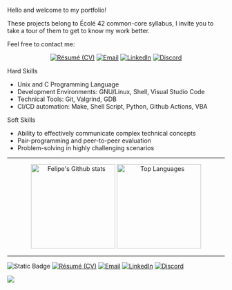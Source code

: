 Hello and welcome to my portfolio! 

These projects belong to Écolé 42 common-core syllabus, I invite you to take a tour of them to get to know my work better. 

Feel free to contact me:
<div align="center">
    
[![Résumé (CV)](https://img.shields.io/badge/R%C3%A9sum%C3%A9-0d1117?style=for-the-badge)](https://drive.google.com/file/d/1-UIEysd6_M568JMJC4pJT1gBPBWQUCY6/view)
[![Email](https://img.shields.io/badge/Email-0d1117?style=for-the-badge&logo=envelope&logoColor=white)](mailto:js.felipe@icloud.com)
[![LinkedIn](https://img.shields.io/badge/LinkedIn-0d1117.svg?style=for-the-badge&logo=linkedin&logoColor=white)](https://linkedin.com/in/josfelipe)
[![Discord](https://img.shields.io/badge/Discord-0d1117?style=for-the-badge&logo=discord&logoColor=white)](https://discordapp.com/users/1276190021992452210)

</div>

Hard Skills
 - Unix and C Programming Language
 - Development Environments: GNU/Linux, Shell, Visual Studio Code
 - Technical Tools: Git, Valgrind, GDB
 - CI/CD automation: Make, Shell Script, Python, Github Actions, VBA

Soft Skills
 - Ability to effectively communicate complex technical concepts
 - Pair-programming and peer-to-peer evaluation
 - Problem-solving in highly challenging scenarios


---
<div align="center">
    <img src="https://github-readme-stats.vercel.app/api?username=jos-felipe&theme=transparent&show_icons=true&layout=compact&line_height=25&title_color=fff&text_color=e6edf3&icon_color=9f9f9f&bg_color=0d1117&custom_title=My%20GitHub%20stats%20%26%20most%20used%20languages&width=250"
            alt="Felipe's Github stats"
            height=195>
    <img src="https://github-readme-stats.vercel.app/api/top-langs/?username=jos-felipe&langs_count=5&theme=transparent&layout=donut&hide_border=false&title_color=fff&text_color=e6edf3&bg_color=0d1117&hide_title=true&chart_width=200"
            alt="Top Languages"
            height=195/>
</div>

---
<div align="left">
    
![Static Badge](https://img.shields.io/badge/contact%20me-%23555555?style=for-the-badge)
[![Résumé (CV)](https://img.shields.io/badge/R%C3%A9sum%C3%A9-0d1117?style=for-the-badge)](https://drive.google.com/file/d/1-UIEysd6_M568JMJC4pJT1gBPBWQUCY6/view)
[![Email](https://img.shields.io/badge/Email-0d1117?style=for-the-badge&logo=envelope&logoColor=white)](mailto:js.felipe@icloud.com)
[![LinkedIn](https://img.shields.io/badge/LinkedIn-0d1117.svg?style=for-the-badge&logo=linkedin&logoColor=white)](https://linkedin.com/in/josfelipe)
[![Discord](https://img.shields.io/badge/Discord-0d1117?style=for-the-badge&logo=discord&logoColor=white)](https://discordapp.com/users/1276190021992452210)


</div>




![](https://hit.yhype.me/github/profile?user_id=139470730)
